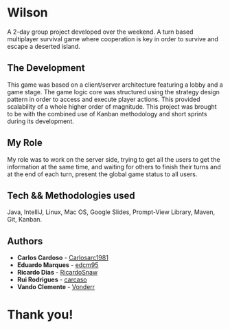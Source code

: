 # Wilson

A 2-day group project developed over the weekend.
A turn based multiplayer survival game where cooperation is key in order to survive and escape a deserted island.

## The Development

This game was based on a client/server architecture featuring a lobby and a game stage. The game logic core was structured using the strategy design pattern in order to access and execute player actions. This provided scalability of a whole higher order of magnitude.
This project was brought to be with the combined use of Kanban methodology and short sprints during its development.

## My Role

My role was to work on the server side, trying to get all the users to get the information at the same time, and waiting for others to finish their turns and at the end of each turn, present the global game status to all users.

## Tech && Methodologies used

Java, IntelliJ, Linux, Mac OS, Google Slides, Prompt-View Library, Maven, Git, Kanban.

## Authors

* **Carlos Cardoso** - [Carlosarc1981](https://github.com/Carlosarc1981)
* **Eduardo Marques** - [edcm95](https://github.com/edcm95)
* **Ricardo Dias** - [RicardoSnaw](https://github.com/RicardoSnaw)
* **Rui Rodrigues** - [carcaso](https://github.com/carcaso)
* **Vando Clemente** - [Vonderr](https://github.com/Vonderr)

# Thank you!
